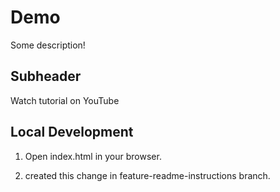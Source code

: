 # Demo

Some description!

## Subheader

Watch tutorial on YouTube

## Local Development

1. Open index.html in your browser.

2. created this change in feature-readme-instructions branch.
